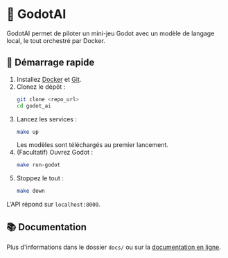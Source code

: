 # 🤖 GodotAI

GodotAI permet de piloter un mini-jeu Godot avec un modèle de langage local, le tout orchestré par Docker.

## 🚀 Démarrage rapide
1. Installez [Docker](https://docs.docker.com/get-docker/) et [Git](https://git-scm.com/).
2. Clonez le dépôt :
   ```bash
   git clone <repo_url>
   cd godot_ai
   ```
3. Lancez les services :
   ```bash
   make up
   ```
   Les modèles sont téléchargés au premier lancement.
4. (Facultatif) Ouvrez Godot :
   ```bash
   make run-godot
   ```
5. Stoppez le tout :
   ```bash
   make down
   ```

L'API répond sur `localhost:8000`.

## 📚 Documentation
Plus d'informations dans le dossier `docs/` ou sur la [documentation en ligne](https://example.github.io/GodotAI).
